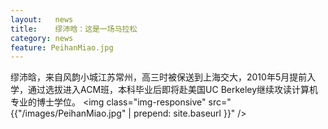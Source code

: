 ```yaml
---
layout:   news
title:    缪沛晗：这是一场马拉松
category: news
feature: PeihanMiao.jpg
---
```


缪沛晗，来自风韵小城江苏常州，高三时被保送到上海交大，2010年5月提前入学，通过选拔进入ACM班，本科毕业后即将赴美国UC Berkeley继续攻读计算机专业的博士学位。 <!--break-->
<img class="img-responsive" src="{{"/images/PeihanMiao.jpg" | prepend: site.baseurl }}" />
